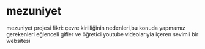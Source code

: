 # mezuniyet
mezuniyet projesi fikri: çevre kirliliğinin nedenleri,bu konuda yapmamız gerekenleri eğlenceli gifler ve öğretici youtube videolarıyla içeren sevimli bir websitesi

